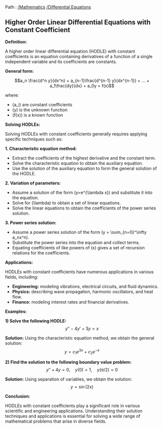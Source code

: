 Path : [/Mathematics](../../index.md) [/Differential Equations](../index.md)
## Higher Order Linear Differential Equations with Constant Coefficient

**Definition:**

A higher order linear differential equation (HODLE) with constant coefficients is an equation containing derivatives of a function of a single independent variable and its coefficients are constants. 


**General form:**

$$a_n \frac{d^n y}{dx^n} + a_{n-1}\frac{d^{n-1} y}{dx^{n-1}} + ... + a_1\frac{dy}{dx} + a_0y = f(x)$$

where:
* \(a_i\) are constant coefficients
* \(y\) is the unknown function
* \(f(x)\) is a known function


**Solving HODLEs:**

Solving HODLEs with constant coefficients generally requires applying specific techniques such as:

**1. Characteristic equation method:**
- Extract the coefficients of the highest derivative and the constant term.
- Solve the characteristic equation to obtain the auxiliary equation.
- Use the solution of the auxiliary equation to form the general solution of the HODLE.


**2. Variation of parameters:**
- Assume a solution of the form \(y=e^{\lambda x}\) and substitute it into the equation.
- Solve for \(\lambda\) to obtain a set of linear equations.
- Solve the linear equations to obtain the coefficients of the power series solution.


**3. Power series solution:**
- Assume a power series solution of the form \(y = \sum_{n=0}^\infty a_nx^n\).
- Substitute the power series into the equation and collect terms.
- Equating coefficients of like powers of \(x\) gives a set of recursion relations for the coefficients.


**Applications:**

HODLEs with constant coefficients have numerous applications in various fields, including:

* **Engineering:** modeling vibrations, electrical circuits, and fluid dynamics.
* **Physics:** describing wave propagation, harmonic oscillators, and heat flow.
* **Finance:** modeling interest rates and financial derivatives.


**Examples:**

**1) Solve the following HODLE:**
$$y''-4y'+3y=x$$

**Solution:** Using the characteristic equation method, we obtain the general solution: $$y=c_1 e^{3x} + c_2 e^{-x}$$

**2) Find the solution to the following boundary value problem:**
$$y''+4y=0, \quad y(0)=1, \quad y(\pi/2)=0$$

**Solution:** Using separation of variables, we obtain the solution: $$y= \sin(2x)$$


**Conclusion:**

HODLEs with constant coefficients play a significant role in various scientific and engineering applications. Understanding their solution techniques and applications is essential for solving a wide range of mathematical problems that arise in diverse fields.

